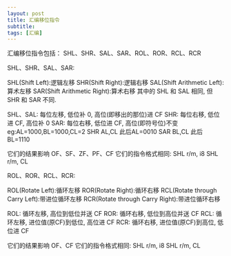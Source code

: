 ```yaml
---
layout: post
title: 汇编移位指令
subtitle: 
tags: [汇编]
---  
```


汇编移位指令包括：
SHL、SHR、SAL、SAR、ROL、ROR、RCL、RCR

SHL、SHR、SAL、SAR: 

SHL(Shift Left):逻辑左移
SHR(Shift Right):逻辑右移
SAL(Shift Arithmetic Left):算术左移
SAR(Shift Arithmetic Right):算术右移
其中的 SHL 和 SAL 相同, 但 SHR 和 SAR 不同.

SHL、SAL: 每位左移, 低位补 0,  高位(即移出的那位)进 CF
SHR: 每位右移, 低位进 CF, 高位补 0
SAR: 每位右移, 低位进 CF, 高位(即符号位)不变
eg:AL=1000,BL=1000,CL=2
SHR AL,CL 此后AL=0010
SAR BL,CL 此后BL=1110

它们的结果影响 OF、SF、ZF、PF、CF
它们的指令格式相同:
SHL r/m, i8
SHL r/m, CL

ROL、ROR、RCL、RCR:

ROL(Rotate Left):循环左移
ROR(Rotate Right):循环右移
RCL(Rotate through Carry Left):带进位循环左移
RCR(Rotate through Carry Right):带进位循环右移

ROL: 循环左移, 高位到低位并送 CF
ROR: 循环右移, 低位到高位并送 CF
RCL: 循环左移, 进位值(原CF)到低位, 高位进 CF
RCR: 循环右移, 进位值(原CF)到高位, 低位进 CF

它们的结果影响 OF、CF
它们的指令格式相同:
SHL r/m, i8
SHL r/m, CL
